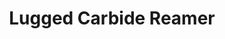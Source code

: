 ---
layout: product_detail
title: Lugged Carbide Reamer
img: /assets/images/reamers_holemills/lugged_carbide_reamer-min.png
outline: /assets/images/outlines/lugged_reamer-outline-min.png
---